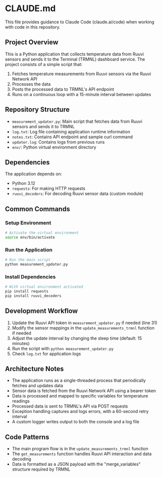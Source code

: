 # CLAUDE.md

This file provides guidance to Claude Code (claude.ai/code) when working with code in this repository.

## Project Overview

This is a Python application that collects temperature data from Ruuvi sensors and sends it to the Terminal (TRMNL) dashboard service. The project consists of a simple script that:

1. Fetches temperature measurements from Ruuvi sensors via the Ruuvi Network API
2. Processes the data 
3. Posts the processed data to TRMNL's API endpoint
4. Runs on a continuous loop with a 15-minute interval between updates

## Repository Structure

- `measurement_updater.py`: Main script that fetches data from Ruuvi sensors and sends it to TRMNL
- `log.txt`: Log file containing application runtime information
- `notes.txt`: Contains API endpoint and sample curl command
- `updater.log`: Contains logs from previous runs
- `env/`: Python virtual environment directory

## Dependencies

The application depends on:
- Python 3.12
- `requests`: For making HTTP requests
- `ruuvi_decoders`: For decoding Ruuvi sensor data (custom module)

## Common Commands

### Setup Environment

```bash
# Activate the virtual environment
source env/bin/activate
```

### Run the Application

```bash
# Run the main script
python measurement_updater.py
```

### Install Dependencies

```bash
# With virtual environment activated
pip install requests
pip install ruuvi_decoders
```

## Development Workflow

1. Update the Ruuvi API token in `measurement_updater.py` if needed (line 31)
2. Modify the sensor mappings in the `update_measurements_trmnl` function if needed
3. Adjust the update interval by changing the sleep time (default: 15 minutes)
4. Run the script with `python measurement_updater.py`
5. Check `log.txt` for application logs

## Architecture Notes

- The application runs as a single-threaded process that periodically fetches and updates data
- Sensor data is fetched from the Ruuvi Network API using a bearer token
- Data is processed and mapped to specific variables for temperature readings
- Processed data is sent to TRMNL's API via POST requests
- Exception handling captures and logs errors, with a 60-second retry interval
- A custom logger writes output to both the console and a log file

## Code Patterns

- The main program flow is in the `update_measurements_trmnl` function
- The `get_measurements` function handles Ruuvi API interaction and data decoding
- Data is formatted as a JSON payload with the "merge_variables" structure required by TRMNL